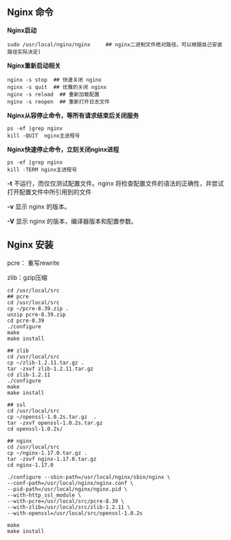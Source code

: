 ## Nginx 命令

**Nginx启动**

```
sudo /usr/local/nginx/nginx     ## nginx二进制文件绝对路径，可以根据自己安装路径实际决定)
```
**Nginx重新启动相关**

```
nginx -s stop  ## 快速关闭 nginx
nginx -s quit  ## 优雅的关闭 nginx
nginx -s reload  ## 重新加载配置
nginx -s reopen  ## 重新打开日志文件
```



**Nginx从容停止命令，等所有请求结束后关闭服务**

```
ps -ef |grep nginx
kill -QUIT  nginx主进程号
```

**Nginx快速停止命令，立刻关闭nginx进程**

```
ps -ef |grep nginx
kill -TERM nginx主进程号 
```

**-t** 不运行，而仅仅测试配置文件。nginx 将检查配置文件的语法的正确性，并尝试打开配置文件中所引用到的文件

**-v** 显示 nginx 的版本。

**-V** 显示 nginx 的版本，编译器版本和配置参数。

## Nginx 安装

pcre： 重写rewrite

zlib：gzip压缩

```shell
cd /usr/local/src
## pcre
cd /usr/local/src
cp ~/pcre-8.39.zip .
unzip pcre-8.39.zip 
cd pcre-8.39
./configure
make
make install

## zlib
cd /usr/local/src
cp ~/zlib-1.2.11.tar.gz .
tar -zxvf zlib-1.2.11.tar.gz 
cd zlib-1.2.11
./configure
make
make install

## ssl
cd /usr/local/src
cp ~/openssl-1.0.2s.tar.gz  .
tar -zxvf openssl-1.0.2s.tar.gz 
cd openssl-1.0.2s/

## nginx
cd /usr/local/src
cp ~/nginx-1.17.0.tar.gz .
tar -zxvf nginx-1.17.0.tar.gz
cd nginx-1.17.0
 
./configure --sbin-path=/usr/local/nginx/sbin/nginx \
--conf-path=/usr/local/nginx/nginx.conf \
--pid-path=/usr/local/nginx/nginx.pid \
--with-http_ssl_module \
--with-pcre=/usr/local/src/pcre-8.39 \
--with-zlib=/usr/local/src/zlib-1.2.11 \
--with-openssl=/usr/local/src/openssl-1.0.2s
 
make
make install

```